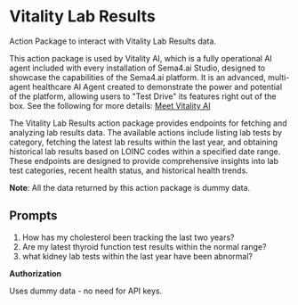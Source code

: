 # Vitality Lab Results

Action Package to interact with Vitality Lab Results data.

This action package is used by Vitality AI, which is a fully operational AI agent included with every installation of Sema4.ai Studio, designed to showcase the capabilities of the Sema4.ai platform. It is an advanced, multi-agent healthcare AI Agent created to demonstrate the power and potential of the platform, allowing users to "Test Drive" its features right out of the box. See the following for more details: [Meet Vitality AI](https://sema4.ai/docs/get-started/test-drive)

The Vitality Lab Results action package provides endpoints for fetching and analyzing lab results data. The available actions include listing lab tests by category, fetching the latest lab results within the last year, and obtaining historical lab results based on LOINC codes within a specified date range. These endpoints are designed to provide comprehensive insights into lab test categories, recent health status, and historical health trends.

**Note**: All the data returned by this action package is dummy data.  

## Prompts

1.  How has my cholesterol been tracking the last two years? 
2.  Are my latest thyroid function test results within the normal range?
3.  what kidney lab tests within the last year have been abnormal?

**Authorization**

Uses dummy data - no need for API keys.